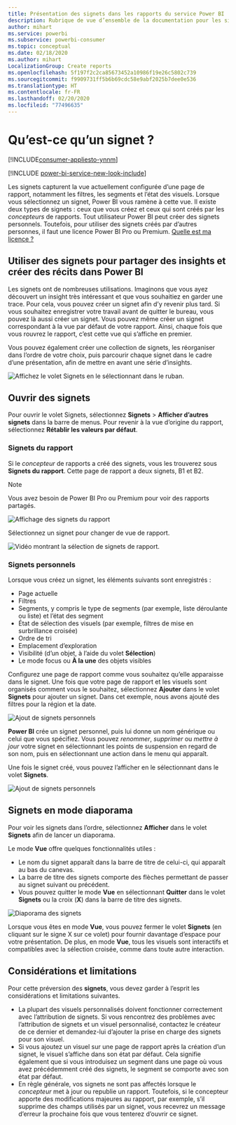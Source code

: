 ```yaml
---
title: Présentation des signets dans les rapports du service Power BI
description: Rubrique de vue d’ensemble de la documentation pour les signets dans le service Power BI.
author: mihart
ms.service: powerbi
ms.subservice: powerbi-consumer
ms.topic: conceptual
ms.date: 02/18/2020
ms.author: mihart
LocalizationGroup: Create reports
ms.openlocfilehash: 5f197f2c2ca85673452a10986f19e26c5802c739
ms.sourcegitcommit: f9909731ff5b6b69cdc58e9abf2025b7dee0e536
ms.translationtype: HT
ms.contentlocale: fr-FR
ms.lasthandoff: 02/20/2020
ms.locfileid: "77496635"
---
```

# <a name="what-are-bookmarks"></a>Qu’est-ce qu’un signet ?

[!INCLUDE[consumer-appliesto-ynnm](../includes/consumer-appliesto-ynnm.md)]

[!INCLUDE [power-bi-service-new-look-include](../includes/power-bi-service-new-look-include.md)]

Les signets capturent la vue actuellement configurée d’une page de rapport, notamment les filtres, les segments et l’état des visuels. Lorsque vous sélectionnez un signet, Power BI vous ramène à cette vue. Il existe deux types de signets : ceux que vous créez et ceux qui sont créés par les *concepteurs* de rapports. Tout utilisateur Power BI peut créer des signets personnels. Toutefois, pour utiliser des signets créés par d’autres personnes, il faut une licence Power BI Pro ou Premium. [Quelle est ma licence ?](end-user-license.md)

## <a name="use-bookmarks-to-share-insights-and-build-stories-in-power-bi"></a>Utiliser des signets pour partager des insights et créer des récits dans Power BI 
Les signets ont de nombreuses utilisations. Imaginons que vous ayez découvert un insight très intéressant et que vous souhaitiez en garder une trace. Pour cela, vous pouvez créer un signet afin d’y revenir plus tard. Si vous souhaitez enregistrer votre travail avant de quitter le bureau, vous pouvez là aussi créer un signet. Vous pouvez même créer un signet correspondant à la vue par défaut de votre rapport. Ainsi, chaque fois que vous rouvrez le rapport, c’est cette vue qui s’affiche en premier. 

Vous pouvez également créer une collection de signets, les réorganiser dans l’ordre de votre choix, puis parcourir chaque signet dans le cadre d’une présentation, afin de mettre en avant une série d’insights.  

![Affichez le volet Signets en le sélectionnant dans le ruban.](media/end-user-bookmarks/power-bi-select-bookmark.png)

## <a name="open-bookmarks"></a>Ouvrir des signets
Pour ouvrir le volet Signets, sélectionnez **Signets** > **Afficher d’autres signets** dans la barre de menus. Pour revenir à la vue d’origine du rapport, sélectionnez **Rétablir les valeurs par défaut**.

### <a name="report-bookmarks"></a>Signets du rapport
Si le *concepteur* de rapports a créé des signets, vous les trouverez sous **Signets du rapport**. Cette page de rapport a deux signets, B1 et B2. 

> [!NOTE]
> Vous avez besoin de Power BI Pro ou Premium pour voir des rapports partagés. 

![Affichage des signets du rapport](media/end-user-bookmarks/power-bi-report.png)

Sélectionnez un signet pour changer de vue de rapport. 

![Vidéo montrant la sélection de signets de rapport.](media/end-user-bookmarks/power-bi-bookmarks.gif)

### <a name="personal-bookmarks"></a>Signets personnels

Lorsque vous créez un signet, les éléments suivants sont enregistrés :

* Page actuelle
* Filtres
* Segments, y compris le type de segments (par exemple, liste déroulante ou liste) et l’état des segment
* État de sélection des visuels (par exemple, filtres de mise en surbrillance croisée)
* Ordre de tri
* Emplacement d’exploration
* Visibilité (d’un objet, à l’aide du volet **Sélection**)
* Le mode focus ou **À la une** des objets visibles

Configurez une page de rapport comme vous souhaitez qu’elle apparaisse dans le signet. Une fois que votre page de rapport et les visuels sont organisés comment vous le souhaitez, sélectionnez **Ajouter** dans le volet **Signets** pour ajouter un signet. Dans cet exemple, nous avons ajouté des filtres pour la région et la date. 

![Ajout de signets personnels](media/end-user-bookmarks/power-bi-bookmark-personal.png)

**Power BI** crée un signet personnel, puis lui donne un nom générique ou celui que vous spécifiez. Vous pouvez *renommer*, *supprimer* ou *mettre à jour* votre signet en sélectionnant les points de suspension en regard de son nom, puis en sélectionnant une action dans le menu qui apparaît.

Une fois le signet créé, vous pouvez l’afficher en le sélectionnant dans le volet **Signets**. 

![Ajout de signets personnels](media/end-user-bookmarks/power-bi-bookmark-west.png)


<!--
## Arranging bookmarks
As you create bookmarks, you might find that the order in which you create them isn't necessarily the same order you'd like to present them to your audience. No problem, you can easily rearrange the order of bookmarks.

In the **Bookmarks** pane, simply drag-and-drop bookmarks to change their order, as shown in the following image. The yellow bar between bookmarks designates where the dragged bookmark will be placed.

![Change bookmark order by drag-and-drop](media/desktop-bookmarks/bookmarks_06.png)

The order of your bookmarks can become important when you use the **View** feature of bookmarks, as described in the next section. 

-->

## <a name="bookmarks-as-a-slide-show"></a>Signets en mode diaporama
Pour voir les signets dans l’ordre, sélectionnez **Afficher** dans le volet **Signets** afin de lancer un diaporama.

Le mode **Vue** offre quelques fonctionnalités utiles :

- Le nom du signet apparaît dans la barre de titre de celui-ci, qui apparaît au bas du canevas.
- La barre de titre des signets comporte des flèches permettant de passer au signet suivant ou précédent.
- Vous pouvez quitter le mode **Vue** en sélectionnant **Quitter** dans le volet **Signets** ou la croix (**X**) dans la barre de titre des signets.

![Diaporama des signets](media/end-user-bookmarks/power-bi-slideshow.png)

Lorsque vous êtes en mode **Vue**, vous pouvez fermer le volet **Signets** (en cliquant sur le signe X sur ce volet) pour fournir davantage d’espace pour votre présentation. De plus, en mode **Vue**, tous les visuels sont interactifs et compatibles avec la sélection croisée, comme dans toute autre interaction. 

<!--
## Visibility - using the Selection pane
With the release of bookmarks, the new **Selection** pane is also introduced. The **Selection** pane provides a list of all objects on the current page and allows you to select the object and specify whether a given object is visible. 

![Enable the Selection pane](media/desktop-bookmarks/bookmarks_08.png)

You can select an object using the **Selection** pane. Also, you can toggle whether the object is currently visible by clicking the eye icon to the right of the visual. 

![Selection pane](media/desktop-bookmarks/bookmarks_09.png)

When a bookmark is added, the visible status of each object is also saved based on its setting in the **Selection** pane. 

It's important to note that **slicers** continue to filter a report page, regardless of whether they are visible. As such, you can create many different bookmarks, with different slicer settings, and make a single report page appear very different (and highlight different insights) in various bookmarks.


## Bookmarks for shapes and images
You can also link shapes and images to bookmarks. With this feature, when you click on an object, it will show the bookmark associated with that object. This can be especially useful when working with buttons; you can learn more by reading the article about [using buttons in Power BI](desktop-buttons.md). 

To assign a bookmark to an object, select the object, then expand the **Action** section from the **Format Shape** pane, as shown in the following image.

![Add bookmark link to an object](media/desktop-bookmarks/bookmarks_10.png)

Once you turn the **Action** slider to **On** you can select whether the object is a back button, a bookmark, or a Q&A command. If you select bookmark, you can then select which of your bookmarks the object is linked to.

There are all sorts of interesting things you can do with object-linked bookmarking. You can create a visual table of contents on your report page, or you can provide different views (such as visual types) of the same information, just by clicking on an object.

When you are in editing mode you can use ctrl+click to follow the link, and when not in edit mode, simply click the object to follow the link. 


## Bookmark groups

Beginning with the August 2018 release of **Power BI Desktop**, you can create and use bookmark groups. A bookmark group is a collection of bookmarks that you specify, which can be shown and organized as a group. 

To create a bookmark group, hold down the CTRL key and select the bookmarks you want to include in the group, then click the ellipses beside any of the selected bookmarks, and select **Group** from the menu that appears.

![Create a bookmark group](media/desktop-bookmarks/bookmarks_15.png)

**Power BI Desktop** automatically names the group *Group 1*. Fortunately, you can just double-click on the name and rename it to whatever you want.

![Rename a bookmark group](media/desktop-bookmarks/bookmarks_16.png)

With any bookmark group, clicking on the bookmark group's name only expands or collapses the group of bookmarks, and does not represent a bookmark by itself. 

When using the **View** feature of bookmarks, the following applies:

* If the selected bookmark is in a group when you select **View** from bookmarks, only the bookmarks *in that group* are shown in the viewing session. 

* If the selected bookmark is not in a group, or is on the top level (such as the name of a bookmark group), then all bookmarks for the entire report are played, including bookmarks in any group. 

To ungroup bookmarks, just select any bookmark in a group, click the ellipses, and then select **Ungroup** from the menu that appears. 

![Ungroup a bookmark group](media/desktop-bookmarks/bookmarks_17.png)

Note that selecting **Ungroup** for any bookmark from a group takes all bookmarks out of the group (it deletes the group, but not the bookmarks themselves). So to remove a single bookmark from a group, you need to **Ungroup** any member from that group, which deletes the grouping, then select the members you want in the new group (using CTRL and clicking each bookmark), and select **Group** again. 
-->





## <a name="limitations-and-considerations"></a>Considérations et limitations
Pour cette préversion des **signets**, vous devez garder à l’esprit les considérations et limitations suivantes.

* La plupart des visuels personnalisés doivent fonctionner correctement avec l’attribution de signets. Si vous rencontrez des problèmes avec l’attribution de signets et un visuel personnalisé, contactez le créateur de ce dernier et demandez-lui d’ajouter la prise en charge des signets pour son visuel. 
* Si vous ajoutez un visuel sur une page de rapport après la création d’un signet, le visuel s’affiche dans son état par défaut. Cela signifie également que si vous introduisez un segment dans une page où vous avez précédemment créé des signets, le segment se comporte avec son état par défaut.
* En règle générale, vos signets ne sont pas affectés lorsque le *concepteur* met à jour ou republie un rapport. Toutefois, si le concepteur apporte des modifications majeures au rapport, par exemple, s’il supprime des champs utilisés par un signet, vous recevrez un message d’erreur la prochaine fois que vous tenterez d’ouvrir ce signet. 

<!--
## Next steps
spotlight?
-->
